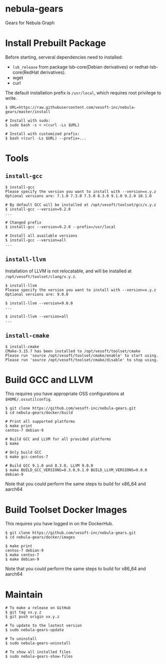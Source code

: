 # nebula-gears
Gears for Nebula Graph

# Install Prebuilt Package

Before starting, serveral dependencies need to installed:
 * `lsb_release` from package lsb-core(Debian derivatives) or redhat-lsb-core(RedHat derivatives).
 * wget
 * curl

The default installation prefix is `/usr/local`, which requires root privilege to write.

```shell
$ URL=https://raw.githubusercontent.com/vesoft-inc/nebula-gears/master/install

# Install with sudo:
$ sudo bash -s < <(curl -Ls $URL)

# Install with customized prefix:
$ bash <(curl -Ls $URL) --prefix=...
```

# Tools

## `install-gcc`
```shell
$ install-gcc
Please specify the version you want to install with --version=x.y.z
Optional versions are: 7.1.0 7.3.0 7.5.0 8.3.0 9.1.0 9.2.0 10.1.0

# By default GCC will be installed at /opt/vesoft/toolset/gcc/x.y.z
$ install-gcc --version=9.2.0
...

# Changed prefix
$ install-gcc --version=9.2.0 --prefix=/usr/local

# Install all available versions
$ install-gcc --version=all
...
```

## `install-llvm`
Installation of LLVM is not relocatable, and will be installed at `/opt/vesoft/toolset/clang/x.y.z`.
```shell
$ install-llvm
Please specify the version you want to install with --version=x.y.z
Optional versions are: 9.0.0

$ install-llvm --version=9.0.0
...

$ install-llvm --version=all
...
```


## `install-cmake`
```shell
$ install-cmake
CMake-3.15.7 has been installed to /opt/vesoft/toolset/cmake
Please run 'source /opt/vesoft/toolset/cmake/enable' to start using.
Please run 'source /opt/vesoft/toolset/cmake/disable' to stop using.
```

# Build GCC and LLVM
This requires you have appropriate OSS configurations at `$HOME/.ossutilconfig`.

```shell
$ git clone https://github.com/vesoft-inc/nebula-gears.git
$ cd nebula-gears/docker/build

# Print all supported platforms
$ make print
centos-7 debian-9

# Build GCC and LLVM for all provided platforms
$ make

# Only build GCC
$ make gcc-centos-7

# Build GCC 9.1.0 and 8.3.0, LLVM 9.0.0
$ make BUILD_GCC_VERSIONS=8.3.0,9.1.0 BUILD_LLVM_VERSIONS=9.0.0 debian-9
```

Note that you could perform the same steps to build for x86_64 and aarch64


# Build Toolset Docker Images
This requires you have logged in on the DockerHub.
```shell
$ git clone https://github.com/vesoft-inc/nebula-gears.git
$ cd nebula-gears/docker/images

$ make print
centos-7 debian-9
$ make centos-7
$ make debian-9
```

Note that you could perform the same steps to build for x86_64 and aarch64


# Maintain
```shell
# To make a release on GitHub
$ git tag vx.y.z
$ git push origin vx.y.z

# To update to the lastest version
$ sudo nebula-gears-update

# To uninstall
$ sudo nebula-gears-uninstall

# To show all installed files
$ sudo nebula-gears-show-files
```
